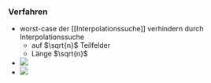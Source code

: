 ### Verfahren
+ worst-case der [[Interpolationssuche]] verhindern durch Interpolationssuche
	+ auf  $\sqrt{n}$ Teilfelder
	+ Länge  $\sqrt{n}$
+ ![](../../../z_images/Pasted%20image%2020221028173508.png)
+ ![](../../../z_images/Pasted%20image%2020221028174117.png)
